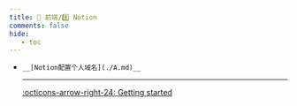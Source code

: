 ```yaml
---
title: 🎈 前端/8️⃣ Notion
comments: false
hide:
   - toc
---
```


<div class="grid cards index-info" markdown>

-     __[Notion配置个人域名](./A.md)__

	---

	

	

	[:octicons-arrow-right-24: Getting started](./A.md)

</div>